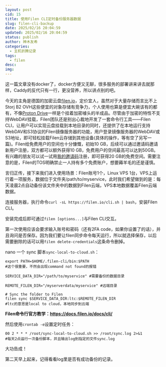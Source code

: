 ```yaml
---
layout: post
cid: 15
title: 使用Filen CLI定时备份服务器数据
slug: filen-cli-backup
date: 2025/02/16 20:04:59
updated: 2025/02/16 20:04:59
status: publish
author: 神木友希
categories: 
  - 主机折腾记录
tags: 
  - filen
desc: 
img: 
---
```



这一篇文章没有docker了，docker方便又无聊，很多服务的部署讲来讲去就那样，Caddy的反代只有一行，更没营养，所以讲点别的吧。

今天的主角是德国的加密云盘[filen.io](https://filen.io)，定价宜人，虽然对于大量存储而言比不上Storj B2 OVH这些便宜的对象存储有竞争力，个人使用也算是便宜大碗该有的都有，不像[Proton Drive](https://proton.me/drive)一样是个挂着加密噱头的半成品。尽管由于加密的特性不支持WebDAV挂载，Filen团队还是别出心裁地开发了一套命令行工具――Filen CLI，让用户可以实现云盘挂载到本地目录的同时，还提供了在本地运行支持WebDAV和S3协议的Filen镜像服务器的功能，用户登录镜像服务器的WebDAV或S3地址，即可轻松挂载Filen云存储到其他设备(具体的操作，等有空了另写一篇)。Filen给免费用户的空间也十分慷慨，初始10 GB，后续可以通过邀请码邀请新用户注册，双方都可以额外获得10 GB，免费用户的空间最高可以达到50GB。有兴趣的朋友可以试一试用[我的邀请码](https://filen.io/r/7bbe615e47fdaea5fbd676a9564bdde6)注册，即可获得20 GB的免费空间。需要注意的是，Filen的TOS明确禁止一人持有多个免费账户，想要薅羊毛的还是谨慎。

言归正传，接下来我们进入使用场景：Filen账号1个，Linux VPS 1台，VPS上运行着一项服务，数据位于文件夹/path/to/myservice，此时我们希望做到的是：每天凌晨2点自动备份该文件夹中的数据到Filen云端，VPS本地数据覆盖Filen云端数据。

连接服务器，执行命令`curl -sL https://filen.io/cli.sh | bash`，安装Filen CLI。

安装完成后即可通过`filen [options...]`与Filen CLI交互。

第一次使用应该会要求输入账号和密码（还有2FA code，如果你设置了的话），并且询问是否保存。因为我们要让filen同步命令每天运行，所以就选择保存，以后需要删除的话可以用`filen delete-credentials`这条命令删掉。

nano 一个 sync 脚本`sync-local-to-cloud.sh`：

```
export PATH=$HOME/.filen-cli/bin:$PATH 
#这个很重要，不然会出现command not found的报错
  
SERVICE_DATA_DIR="/path/to/myservice" #需要备份的数据目录
  
REMOTE_FILEN_DIR="/myserverdata/myservice" #远端目录
  
# Sync the folder to Filen
filen sync $SERVICE_DATA_DIR:ltc:$REMOTE_FILEN_DIR
#ltc的意思是local to cloud，本地同步到云端
```

**Filen命令行官方教学：https://docs.filen.io/docs/cli/**

然后使用`crontab -e`设置定时任务：
```
00 2 * * * /root/sync-local-to-cloud.sh >> /root/sync.log 2>&1
#每天2点运行一次备份脚本，并且输出log到指定的文件sync.log
```

大功告成！

第二天早上起来，记得看看log里是否有成功备份的记录。